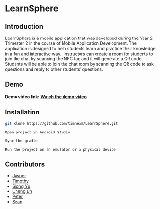 # LearnSphere

## Introduction

LearnSphere is a mobile application that was developed during the Year 2 Trimester 2 in the course of Mobile Application Development. The application is designed to help students learn and practice their knowledge in a fun and interactive way..
Instructors can create a room for students to join the chat by scanning the NFC tag and it will generate a QR code. Students will be able to join the chat room by scanning the QR code to ask questions and reply to other students' questions.

## Demo
#### Demo video link: [Watch the demo video](https://www.youtube.com/watch?v=OexVJEmA388&ab_channel=JasperTan)

## Installation
```bash
git clone https://github.com/timneam/LearnSphere.git
```

```
Open project in Android Studio
```

```
Sync the gradle
```

```
Run the project on an emulator or a physical device
```

## Contributors
- [Jasper](https://github.com/jaspertanlol)
- [Timothy](https://github.com/timneam)
- [Siong Yu](https://github.com/siongyu)
- [Cheng En](https://github.com/ACED07)
- [Peter](https://github.com/x3Grim)
- [Sean](https://github.com/seankzw)